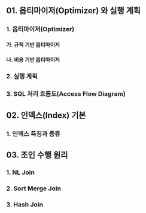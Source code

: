 ## 01. 옵티마이저(Optimizer) 와 실행 계획

### 1. 옵티마이저(Optimizer)

> 

#### 가. 규칙 기반 옵티마이저

> 

#### 나. 비용 기반 옵티마이저

> 

### 2. 실행 계획

> 

### 3. SQL 처리 흐름도(Access Flow Diagram)

> 

## 02. 인덱스(Index) 기본

### 1. 인덱스 특징과 종류

> 

## 03. 조인 수행 원리

> 

### 1. NL Join

> 

### 2. Sort Merge Join

> 

### 3. Hash Join

> 

